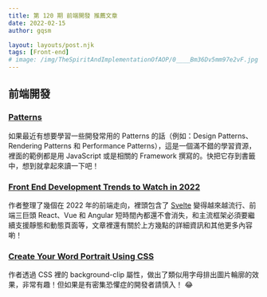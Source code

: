 ```yaml
---
title: 第 120 期 前端開發 推薦文章
date: 2022-02-15
author: gqsm

layout: layouts/post.njk
tags: [Front-end]
# image: /img/TheSpiritAndImplementationOfAOP/0____Bm36Dv5mm97e2vF.jpg
---
```


## 前端開發
<!-- summary -->

### [Patterns](https://www.patterns.dev/posts/)

如果最近有想要學習一些開發常用的 Patterns 的話（例如：Design Patterns、Rendering Patterns 和 Performance Patterns），這是一個滿不錯的學習資源，裡面的範例都是用 JavaScript 或是相關的 Framework 撰寫的。快把它存到書籤中，想到就拿起來讀一下吧！

<!-- summary -->

### [Front End Development Trends to Watch in 2022](https://www.freecodecamp.org/news/front-end-development-trends/)

作者整理了幾個在 2022 年的前端走向，裡頭包含了 [Svelte](https://svelte.dev/) 變得越來越流行、前端三巨頭 React、Vue 和 Angular 短時間內都還不會消失，和主流框架必須要繼續支援靜態和動態頁面等，文章裡還有關於上方幾點的詳細資訊和其他更多內容喲！

### [Create Your Word Portrait Using CSS](https://kumarsonsoff.hashnode.dev/word-portrait-using-css#comments-list)

作者透過 CSS 裡的 background-clip 屬性，做出了類似用字母排出圖片輪廓的效果，非常有趣！但如果是有密集恐懼症的開發者請慎入！ 😂
